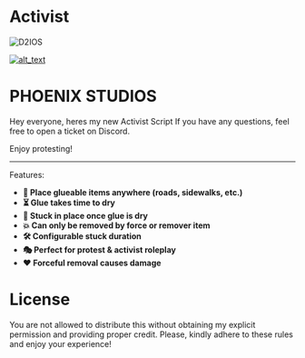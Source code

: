 # Activist

![D2IOS](https://github.com/user-attachments/assets/d7f30ad7-56fe-4065-9733-3fe807df1c45)

[<img alt="alt_text"  src="https://i.imgur.com/yRsZ96F.png" />](https://discord.gg/CUXK7CWx3P)

<h1> PHOENIX STUDIOS </h1>

Hey everyone,
heres my new Activist Script
If you have any questions, feel free to open a ticket on Discord.

Enjoy protesting!
 
-------------------------------------------------------------------

Features:
* **🧴 Place glueable items anywhere (roads, sidewalks, etc.)**
* **⏳ Glue takes time to dry**
* **🧍 Stuck in place once glue is dry**
* **💥 Can only be removed by force or remover item**
* **🛠️ Configurable stuck duration**
* **🎭 Perfect for protest & activist roleplay**
*  **❤️ Forceful removal causes damage**

# License
You are not allowed to distribute this without obtaining my explicit permission and providing proper credit.
Please, kindly adhere to these rules and enjoy your experience!

